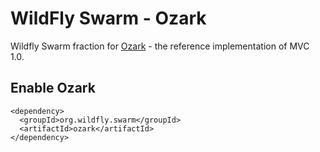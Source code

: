 # WildFly Swarm - Ozark

Wildfly Swarm fraction for [Ozark](http://ozark.java.net/) - the reference implementation of MVC 1.0.

## Enable Ozark

    <dependency>
      <groupId>org.wildfly.swarm</groupId>
      <artifactId>ozark</artifactId>
    </dependency>


